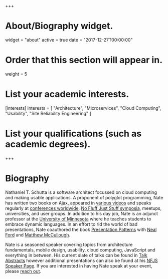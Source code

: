 +++
# About/Biography widget.
widget = "about"
active = true
date = "2017-12-27T00:00:00"

# Order that this section will appear in.
weight = 5

# List your academic interests.
[interests]
  interests = [
    "Architecture",
    "Microservices",
    "Cloud Computing",
    "Usability",
    "Site Reliability Engineering"
  ]

# List your qualifications (such as academic degrees).

+++

# Biography

Nathaniel T. Schutta is a software architect focussed on cloud computing and making usable applications. A proponent of polyglot programming, Nate has written two books on Ajax, appeared in [various videos](publication/#4) and speaks regularly at [conferences worldwide](#talks), [No Fluff Just Stuff symposia](https://nofluffjuststuff.com/home/main), meetups, universities, and user groups. In addition to his day job, Nate is an adjunct professor at the [University of Minnesota](https://www.umsec.umn.edu) where he teaches students to embrace dynamic languages. In an effort to rid the world of bad presentations, Nate coauthored the book [Presentation Patterns](https://www.safaribooksonline.com/library/view/presentation-patterns/9781491954980/) with [Neal Ford](http://nealford.com) and [Matthew McCullough](http://matthewjmccullough.com).

Nate is a seasoned speaker covering topics from architecture fundamentals, mobile design, usability, cloud computing, JavaScript and everything in between. His current slate of talks can be found in [Talk Abstracts](/#abstracts) however additional presentations can also be found at his [NFJS Speaker Page](https://nofluffjuststuff.com/conference/speaker/nathaniel_schutta). If you are interested in having Nate speak at your event, please [reach out](mailto:nschutta@pivotal.io).
